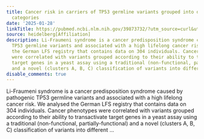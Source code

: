 ```yaml
---
title: Cancer risk in carriers of TP53 germline variants grouped into different functional
  categories
date: '2025-01-28'
linkTitle: https://pubmed.ncbi.nlm.nih.gov/39873732/?utm_source=curl&utm_medium=rss&utm_campaign=pubmed-2&utm_content=1FakS-2QOkCT8HsMOQP1bCRQ4YzyumYOmxmF0moLsQ3dFB1E9V&fc=20220326224207&ff=20250128170841&v=2.18.0.post9+e462414
source: heidelberg[Affiliation]
description: Li-Fraumeni syndrome is a cancer predisposition syndrome caused by pathogenic
  TP53 germline variants and associated with a high lifelong cancer risk. We analysed
  the German LFS registry that contains data on 304 individuals. Cancer phenotypes
  were correlated with variants grouped according to their ability to transactivate
  target genes in a yeast assay using a traditional (non-functional, partially-functional)
  and a novel (clusters A, B, C) classification of variants into different ...
disable_comments: true
---
```

Li-Fraumeni syndrome is a cancer predisposition syndrome caused by pathogenic TP53 germline variants and associated with a high lifelong cancer risk. We analysed the German LFS registry that contains data on 304 individuals. Cancer phenotypes were correlated with variants grouped according to their ability to transactivate target genes in a yeast assay using a traditional (non-functional, partially-functional) and a novel (clusters A, B, C) classification of variants into different ...